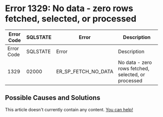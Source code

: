
# Error 1329: No data - zero rows fetched, selected, or processed


| Error Code | SQLSTATE | Error | Description |
| --- | --- | --- | --- |
| Error Code | SQLSTATE | Error | Description |
| 1329 | 02000 | ER_SP_FETCH_NO_DATA | No data - zero rows fetched, selected, or processed |




## Possible Causes and Solutions


This article doesn't currently contain any content. [You can help!](/en/writing-and-editing-knowledge-base-articles/)

